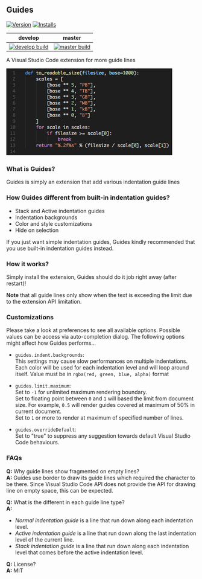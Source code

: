 ## Guides
[![Version](https://vsmarketplacebadge.apphb.com/version/spywhere.guides.svg)](https://marketplace.visualstudio.com/items?itemName=spywhere.guides)
[![Installs](https://vsmarketplacebadge.apphb.com/installs/spywhere.guides.svg)](https://marketplace.visualstudio.com/items?itemName=spywhere.guides)

develop|master
:-:|:-:
[![develop build](https://img.shields.io/travis/spywhere/vscode-guides/develop.svg)](https://travis-ci.org/spywhere/vscode-guides)|[![master build](https://img.shields.io/travis/spywhere/vscode-guides/master.svg)](https://travis-ci.org/spywhere/vscode-guides)

A Visual Studio Code extension for more guide lines

![Screenshot](images/screenshot.png)

### What is Guides?
Guides is simply an extension that add various indentation guide lines

### How Guides different from built-in indentation guides?
- Stack and Active indentation guides
- Indentation backgrounds
- Color and style customizations
- Hide on selection

If you just want simple indentation guides, Guides kindly recommended that you use built-in indentation guides instead.

### How it works?
Simply install the extension, Guides should do it job right away (after restart)!

**Note** that all guide lines only show when the text is exceeding the limit due to the extension API limitation.

### Customizations

Please take a look at preferences to see all available options.
Possible values can be access via auto-completion dialog.
The following options might affect how Guides performs...

- `guides.indent.backgrounds`:  
This settings may cause slow performances on multiple indentations.
Each color will be used for each indentation level and will loop around itself.
Value must be in `rgba(red, green, blue, alpha)` format

- `guides.limit.maximum`:  
Set to `-1` for unlimited maximum rendering boundary.  
Set to floating point between `0` and `1` will based the limit from document size.
For example, `0.5` will render guides covered at maximum of 50% in current document.  
Set to `1` or more to render at maximum of specified number of lines.

- `guides.overrideDefault`:  
Set to "true" to suppress any suggestion towards default Visual Studio Code behaviours.

### FAQs

**Q:** Why guide lines show fragmented on empty lines?  
**A:** Guides use border to draw its guide lines which required the character to be there.
Since Visual Studio Code API does not provide the API for drawing line on empty space, this can be expected.

**Q:** What is the different in each guide line type?  
**A:**
- *Normal indentation guide* is a line that run down along each indentation level.
- *Active indentation guide* is a line that run down along the last indentation level of the current line.
- *Stack indentation guide* is a line that run down along each indentation level that comes before the active indentation level.

**Q:** License?  
**A:** MIT
